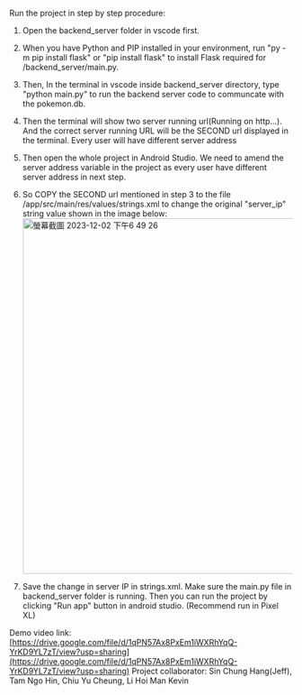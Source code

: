 
Run the project in step by step procedure:

1. Open the backend_server folder in vscode first.
2. When you have Python and PIP installed in your environment, run "py -m pip install flask" or "pip install flask" to install Flask required for /backend_server/main.py.
3. Then, In the terminal in vscode inside backend_server directory, type "python main.py" to run the backend server code to communcate with the pokemon.db. 
4. Then the terminal will show two server running url(Running on http...). And the correct server running URL will be the SECOND url displayed in the terminal. Every user will have different server address
5. Then open the whole project in Android Studio. We need to amend the server address variable in the project as every user have different server address in next step.
6. So COPY the SECOND url mentioned in step 3 to the file /app/src/main/res/values/strings.xml to change the original "server_ip" string value shown in the image below:
   <img width="631" alt="螢幕截圖 2023-12-02 下午6 49 26" src="https://github.com/jeff-sinn/Pokemon-game-Android-app-with-crypto-feature/assets/100022332/f3ab5d55-293e-4c61-8428-93a0c85f8d6c">


7. Save the change in server IP in strings.xml. Make sure the main.py file in backend_server folder is running. Then you can run the project by clicking "Run app" button in android studio. (Recommend run in Pixel XL)

Demo video link: [https://drive.google.com/file/d/1qPN57Ax8PxEm1iWXRhYqQ-YrKD9YL7zT/view?usp=sharing](https://drive.google.com/file/d/1qPN57Ax8PxEm1iWXRhYqQ-YrKD9YL7zT/view?usp=sharing)
Project collaborator: Sin Chung Hang(Jeff), Tam Ngo Hin, Chiu Yu Cheung, Li Hoi Man Kevin
